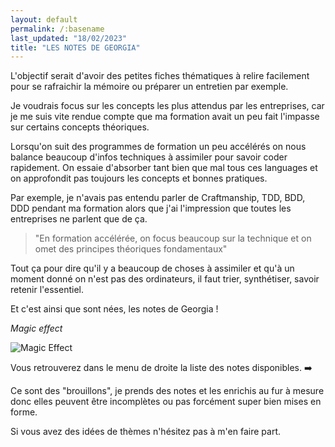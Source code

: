 ```yaml
---
layout: default
permalink: /:basename
last_updated: "18/02/2023"
title: "LES NOTES DE GEORGIA"
---
```


L'objectif serait d'avoir des petites fiches thématiques à relire facilement pour se rafraichir la mémoire ou préparer un entretien par exemple.

Je voudrais focus sur les concepts les plus attendus par les entreprises, car je me suis vite rendue compte que ma formation avait un peu fait l'impasse sur certains concepts théoriques. 

Lorsqu'on suit des programmes de formation un peu accélérés on nous balance beaucoup d'infos techniques à assimiler pour savoir coder rapidement. On essaie d'absorber tant bien que mal tous ces languages et on approfondit pas toujours les concepts et bonnes pratiques. 

Par exemple, je n'avais pas entendu parler de <span class="keywords">Craftmanship, TDD, BDD, DDD</span> pendant ma formation alors que j'ai l'impression que toutes les entreprises ne parlent que de ça.

> "En formation accélérée, on focus beaucoup sur la technique et on omet des principes théoriques fondamentaux"

Tout ça pour dire qu'il y a beaucoup de choses à assimiler et qu'à un moment donné on n'est pas des ordinateurs, il faut trier, synthétiser, savoir retenir l'essentiel.

Et c'est ainsi que sont nées, les notes de Georgia !

*Magic effect*

![Magic Effect](https://media3.giphy.com/media/l0MYLmvcOEwqyqWt2/giphy.gif?cid=ecf05e47yis99lzrttdjhjs8b5617ts77onu4b572y1ittbt&rid=giphy.gif
"Magic Effect")


Vous retrouverez dans le menu de droite la liste des notes disponibles. :arrow_right:

Ce sont des "brouillons", je prends des notes et les enrichis au fur à mesure donc elles peuvent être incomplètes ou pas forcément super bien mises en forme.

Si vous avez des idées de thèmes n'hésitez pas à m'en faire part.
